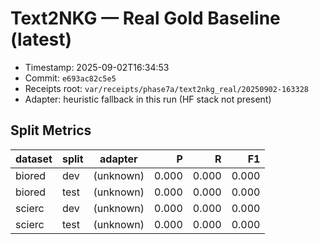 # Text2NKG — Real Gold Baseline (latest)

- Timestamp: 2025-09-02T16:34:53
- Commit: `e693ac82c5e5`
- Receipts root: `var/receipts/phase7a/text2nkg_real/20250902-163328`
- Adapter: heuristic fallback in this run (HF stack not present)

## Split Metrics

| dataset | split | adapter | P | R | F1 |
|---|---|---|---:|---:|---:|
| biored | dev | (unknown) | 0.000 | 0.000 | 0.000 |
| biored | test | (unknown) | 0.000 | 0.000 | 0.000 |
| scierc | dev | (unknown) | 0.000 | 0.000 | 0.000 |
| scierc | test | (unknown) | 0.000 | 0.000 | 0.000 |